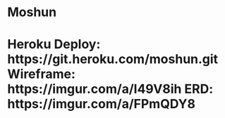 <h1>Moshun<h1>
Heroku Deploy: https://git.heroku.com/moshun.git
Wireframe: https://imgur.com/a/I49V8ih
ERD: https://imgur.com/a/FPmQDY8